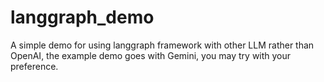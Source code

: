 # langgraph_demo
A simple demo for using langgraph framework with other LLM rather than OpenAI, the example demo goes with Gemini, you may try with your preference.
